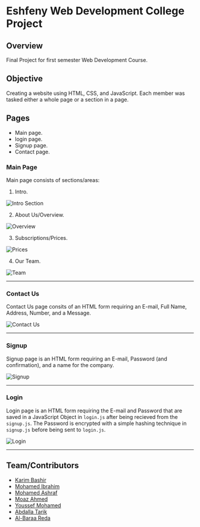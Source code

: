 # Eshfeny Web Development College Project

## Overview
Final Project for first semester Web Development Course.

## Objective
Creating a website using HTML, CSS, and JavaScript. Each member was tasked either a whole page or a section in a page.

## Pages
- Main page.
- login page.
- Signup page.
- Contact page.

### Main Page
Main page consists of sections/areas:

1. Intro.

![Intro Section](https://i.imgur.com/JbhGDks.png)

2. About Us/Overview.

![Overview](https://i.imgur.com/1iA80Fm.png)

3. Subscriptions/Prices.

![Prices](https://i.imgur.com/pIpZWdJ.png)

4. Our Team.

![Team](https://i.imgur.com/u7Q3EH8.png)

---

### Contact Us
Contact Us page consits of an HTML form requiring an E-mail, Full Name, Address, Number, and a Message.

![Contact Us](https://i.imgur.com/h3HL5g2.png)

---

### Signup
Signup page is an HTML form requiring an E-mail, Password (and confirmation), and a name  for the company.

![Signup](https://i.imgur.com/eWpURDL.png)

---

### Login
Login page is an HTML form requiring the E-mail and Password that are saved in a JavaScript Object in `login.js` after being recieved from the `signup.js`.
The Password is encrypted with a simple hashing technique in `signup.js` before being sent to `login.js`.

![Login](https://i.imgur.com/AS3FB3C.png)

---

## Team/Contributors
* [Karim Bashir](https://github.com/KareemBasher)
* [Mohamed Ibrahim](https://github.com/mohamedIbrahim3)
* [Mohamed Ashraf](https://github.com/Lazarus2001)
* [Moaz Ahmed](https://github.com/moazahmed22)
* [Youssef Mohamed](https://github.com/YoussefMSaber)
* [Abdalla Tarik](https://github.com/Bodipie)
* [Al-Baraa Reda]()
